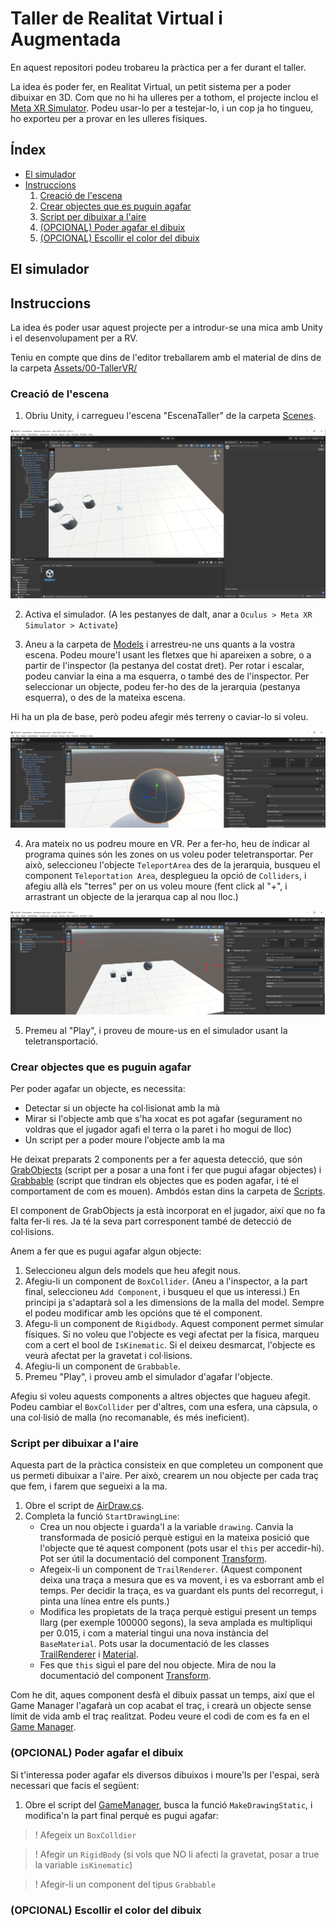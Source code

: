 # Taller de Realitat Virtual i Augmentada
En aquest repositori podeu trobareu la pràctica per a fer durant el taller.

La idea és poder fer, en Realitat Virtual, un petit sistema per a poder dibuixar en 3D. Com que no hi ha ulleres per a tothom, el projecte inclou el [Meta XR Simulator](https://developer.oculus.com/documentation/unity/xrsim-intro/). Podeu usar-lo per a testejar-lo, i un cop ja ho tingueu, ho exporteu per a provar en les ulleres físiques.

## Índex

- [El simulador](#simulator)
- [Instruccions](#instruccions)
    1. [Creació de l'escena](#crear_escena)
    2. [Crear objectes que es puguin agafar](#grabbable)
    3. [Script per dibuixar a l'aire](#draw)
    4. [(OPCIONAL) Poder agafar el dibuix](#grab_draw)
    5. [(OPCIONAL) Escollir el color del dibuix](#color)

## El simulador <a class="anchor" id="simulator"></a>

## Instruccions <a class="anchor" id="instruccions"></a>
La idea és poder usar aquest projecte per a introdur-se una mica amb Unity i el desenvolupament per a RV.

Teniu en compte que dins de l'editor treballarem amb el material de dins de la carpeta [Assets/00-TallerVR/](./TallerVR/Assets/00-TallerVR/)

### Creació de l'escena <a class="anchor" id="crear_escena"></a>
1. Obriu Unity, i carregueu l'escena "EscenaTaller" de la carpeta [Scenes](./TallerVR/Assets/00-TallerVR/Scenes/).

![](./Images/01-SeleccioEscena.png)

2. Activa el simulador. (A les pestanyes de dalt, anar a `Oculus > Meta XR Simulator > Activate`)

3. Aneu a la carpeta de [Models](./TallerVR/Assets/00-TallerVR/Models/) i arrestreu-ne uns quants a la vostra escena. Podeu moure'l usant les fletxes que hi apareixen a sobre, o a partir de l'inspector (la pestanya del costat dret). Per rotar i escalar, podeu canviar la eina a ma esquerra, o també des de l'inspector. Per seleccionar un objecte, podeu fer-ho des de la jerarquia (pestanya esquerra), o des de la mateixa escena.

Hi ha un pla de base, però podeu afegir més terreny o caviar-lo si voleu.

![](./Images/02-ObjEnEscena.png)

4. Ara mateix no us podreu moure en VR. Per a fer-ho, heu de indicar al programa quines són les zones on us voleu poder teletransportar. Per això, seleccioneu l'objecte `TeleportArea` des de la jerarquia, busqueu el component `Teleportation Area`, desplegueu la opció de `Colliders`, i afegiu allà els "terres" per on us voleu moure (fent click al "+", i arrastrant un objecte de la jerarqua cap al nou lloc.)

![](./Images/03-SetTerrain.png)

5. Premeu al "Play", i proveu de moure-us en el simulador usant la teletransportació.

### Crear objectes que es puguin agafar <a class="anchor" id="grabbable"></a>
Per poder agafar un objecte, es necessita:
- Detectar si un objecte ha col·lisionat amb la mà
- Mirar si l'objecte amb que s'ha xocat es pot agafar (segurament no voldras que el jugador agafi el terra o la paret i ho mogui de lloc)
- Un script per a poder moure l'objecte amb la ma

He deixat preparats 2 components per a fer aquesta detecció, que són [GrabObjects](./TallerVR/Assets/00-TallerVR/Scripts/GrabObjects.cs) (script per a posar a una font i fer que pugui afagar objectes) i [Grabbable](./TallerVR/Assets/00-TallerVR/Scripts/Grabbable.cs) (script que tindran els objectes que es poden agafar, i té el comportament de com es mouen). Ambdós estan dins la carpeta de [Scripts](./TallerVR/Assets/00-TallerVR/Scripts/). 

El component de GrabObjects ja està incorporat en el jugador, així que no fa falta fer-li res. Ja té la seva part corresponent també de detecció de col·lisions.

Anem a fer que es pugui agafar algun objecte:
1. Seleccioneu algun dels models que heu afegit nous.
2. Afegiu-li un component de `BoxCollider`. (Aneu a l'inspector, a la part final, seleccioneu `Add Component`, i busqueu el que us interessi.) En principi ja s'adaptarà sol a les dimensions de la malla del model. Sempre el podeu modificar amb les opcións que té el component.
3. Afegu-li un component de `Rigidbody`. Aquest component permet simular físiques. Si no voleu que l'objecte es vegi afectat per la física, marqueu com a cert el bool de `IsKinematic`. Si el deixeu desmarcat, l'objecte es veurà afectat per la gravetat i col·lisions.
4. Afegiu-li un component de `Grabbable`.
5. Premeu "Play", i proveu amb el simulador d'agafar l'objecte.

Afegiu si voleu aquests components a altres objectes que hagueu afegit. Podeu cambiar el `BoxCollider` per d'altres, com una esfera, una càpsula, o una col·lisió de malla (no recomanable, és més ineficient).



### Script per dibuixar a l'aire <a class="anchor" id="draw"></a>
Aquesta part de la pràctica consisteix en que completeu un component que us permeti dibuixar a l'aire. Per això, crearem un nou objecte per cada traç que fem, i farem que segueixi a la ma.

1. Obre el script de [AirDraw.cs](./TallerVR/Assets/00-TallerVR/Scripts/AirDraw.cs).
2. Completa la funció `StartDrawingLine`:
    - Crea un nou objecte i guarda'l a la variable `drawing`. Canvia la transformada de posició perquè estigui en la mateixa posició que l'objecte que té aquest component (pots usar el `this` per accedir-hi). Pot ser útil la documentació del component [Transform](https://docs.unity3d.com/ScriptReference/Transform.html).
    - Afegeix-li un component de `TrailRenderer`. (Aquest component deixa una traça a mesura que es va movent, i es va esborrant amb el temps. Per decidir la traça, es va guardant els punts del recorregut, i pinta una línea entre els punts.)
    - Modifica les propietats de la traça perquè estigui present un temps llarg (per exemple 100000 segons), la seva amplada es multipliqui per 0.015, i com a material tingui una nova instància del `BaseMaterial`. Pots usar la documentació de les classes [TrailRenderer](https://docs.unity3d.com/ScriptReference/TrailRenderer.html) i [Material](https://docs.unity3d.com/ScriptReference/Material.html).
    - Fes que `this` sigui el pare del nou objecte. Mira de nou la documentació del component [Transform](https://docs.unity3d.com/ScriptReference/Transform.html).

Com he dit, aques component desfà el dibuix passat un temps, així que el Game Manager l'agafarà un cop acabat el traç, i crearà un objecte sense límit de vida amb el traç realitzat. Podeu veure el codi de com es fa en el [Game Manager](./TallerVR/Assets/00-TallerVR/Scripts/GameManager.cs). 

### (OPCIONAL) Poder agafar el dibuix <a class="anchor" id="grab_draw"></a>
Si t'interessa poder agafar els diversos dibuixos i moure'ls per l'espai, serà necessari que facis el següent:

1. Obre el script del [GameManager](./TallerVR/Assets/00-TallerVR/Scripts/GameManager.cs), busca la funció `MakeDrawingStatic`, i modifica'n la part final perquè es pugui agafar:
>! Afegeix un `BoxColldier`

>! Afegir un `RigidBody` (si vols que NO li afecti la gravetat, posar a true la variable `isKinematic`)

>! Afegir-li un component del tipus `Grabbable`

### (OPCIONAL) Escollir el color del dibuix <a class="anchor" id="color"></a>